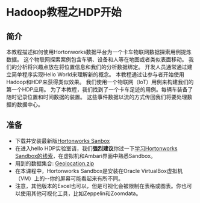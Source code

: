 

# Hadoop教程之HDP开始



## 简介

本教程描述如何使用Hortonworks数据平台为一个卡车物联网数据探索用例提炼数据。 这个物联网探索案例包含车辆、设备和人等在地图或者类似表面移动。 我们的分析将兴趣点放在将位置信息和我们的分析数据绑定。 开发人员通常通过建立简单程序实现Hello World来理解新的概念。 本教程通过让参与者开始使用Hadoop和HDP来获得类似效果。 我们使用一个物联网（loT）用例来构建我们的第一个HDP应用。 为了本教程，我们找到了一个卡车足迹的用例。每辆车装备了随时记录位置和时间数据的装置。 这些事件数据以流的方式传回我们将要处理数据的数据中心。



## 准备

- 下载并安装最新版[Hortonworks Sanbox](http://zh.hortonworks.com/products/hortonworks-sandbox/#install)
- 在进入hello HDP实验室请，我们**强烈建议**你过一下[学习Hortonworks Sandbox的线索](https://forevernull.gitbooks.io/hortonworks-getstarted/content/xue_xi_hortonworks_sandbox_de_xian_suo.html)，在虚拟机和Ambari界面中熟悉Sandbox。
- 用到的数据集合: [Geolocation.zip](https://app.box.com/HadoopCrashCourseData)
- 在本课程中，Hortonworks Sandbox是安装在Oracle VirtualBox虚拟机（VM）上的--你的屏幕可能看起来有所不同。
- 注意，其他版本的Excel也可以，但是可视化会被限制在表格或图表。你也可以使用其他可视化工具，比如Zeppelin和Zoomdata。



